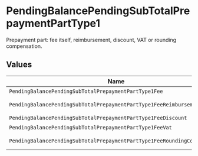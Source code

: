 # PendingBalancePendingSubTotalPrepaymentPartType1

Prepayment part: fee itself, reimbursement, discount, VAT or rounding compensation.


## Values

| Name                                                                      | Value                                                                     |
| ------------------------------------------------------------------------- | ------------------------------------------------------------------------- |
| `PendingBalancePendingSubTotalPrepaymentPartType1Fee`                     | fee                                                                       |
| `PendingBalancePendingSubTotalPrepaymentPartType1FeeReimbursement`        | fee-reimbursement                                                         |
| `PendingBalancePendingSubTotalPrepaymentPartType1FeeDiscount`             | fee-discount                                                              |
| `PendingBalancePendingSubTotalPrepaymentPartType1FeeVat`                  | fee-vat                                                                   |
| `PendingBalancePendingSubTotalPrepaymentPartType1FeeRoundingCompensation` | fee-rounding-compensation                                                 |